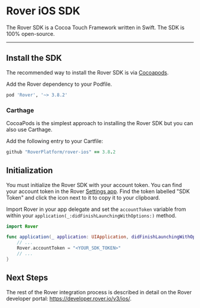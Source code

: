 # Rover iOS SDK

The Rover SDK is a Cocoa Touch Framework written in Swift. The SDK is 100% open-source.

---

## Install the SDK

The recommended way to install the Rover SDK is via [Cocoapods](http://cocoapods.org/).

Add the Rover dependency to your Podfile.

```ruby
pod 'Rover', '~> 3.8.2'
```

### Carthage

CocoaPods is the simplest approach to installing the Rover SDK but you can also use Carthage.

Add the following entry to your Cartfile:

```ruby
github "RoverPlatform/rover-ios" == 3.8.2
```

## Initialization

You must initialize the Rover SDK with your account token. You can find your account token in the Rover [Settings app](https://app.rover.io/settings). Find the token labelled "SDK Token" and click the icon next to it to copy it to your clipboard.

Import Rover in your app delegate and set the `accountToken` variable from within your `application(_:didFinishLaunchingWithOptions:)` method.

```swift
import Rover

func application(_ application: UIApplication, didFinishLaunchingWithOptions launchOptions: [UIApplication.LaunchOptionsKey: Any]?) -> Bool {
    // ...
    Rover.accountToken = "<YOUR_SDK_TOKEN>"
    // ...
}
```

## Next Steps

The rest of the Rover integration process is described in detail on the Rover developer portal: https://developer.rover.io/v3/ios/.
